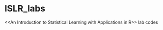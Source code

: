 ISLR_labs
=========

&lt;&lt;An Introduction to Statistical Learning with Applications in R>> lab codes
